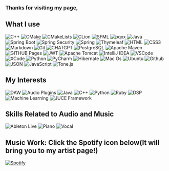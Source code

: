 ### Thanks for visiting my page,

<!--
**chizuru-nina-yamauchi/chizuru-nina-yamauchi** is a ✨ _special_ ✨ repository because its `README.md` (this file) appears on your GitHub profile.

Here are some ideas to get you started:

- 🔭 I’m currently working on ...
- 🌱 I’m currently learning ...
- 👯 I’m looking to collaborate on ...
- 🤔 I’m looking for help with ...
- 💬 Ask me about ...
- 📫 How to reach me: ...
- 😄 Pronouns: ...
- ⚡ Fun fact: ...
-->


## What I use
![C++](https://img.shields.io/badge/C++-00599C?style=for-the-badge&logo=c%2B%2B&logoColor=white)
![CMake](https://img.shields.io/badge/CMake-064F8C?style=for-the-badge&logo=cmake&logoColor=white)
![CMakeLists](https://img.shields.io/badge/CMakeLists.txt-064F8C?style=for-the-badge&logo=cmake&logoColor=white)
![CLion](https://img.shields.io/badge/CLion-000000?style=for-the-badge&logo=clion&logoColor=white)
![SFML](https://img.shields.io/badge/SFML-8CC445?style=for-the-badge&logo=sfml&logoColor=white)
![pqxx](https://img.shields.io/badge/pqxx-4169E1?style=for-the-badge&logo=postgresql&logoColor=white)
![Java](https://img.shields.io/badge/java-%23ED8B00.svg?style=for-the-badge&logo=openjdk&logoColor=white)
![Spring Boot](https://img.shields.io/badge/Spring_Boot-F2F4F9?style=for-the-badge&logo=spring-boot)
![Spring Security](https://img.shields.io/badge/Spring_Security-6DB33F?style=for-the-badge&logo=Spring-Security&logoColor=white)
![Spring](https://img.shields.io/badge/Spring-6DB33F?style=for-the-badge&logo=spring&logoColor=white)
![Thymeleaf](https://img.shields.io/badge/Thymeleaf-%23005C0F.svg?style=for-the-badge&logo=Thymeleaf&logoColor=white)
![HTML](https://img.shields.io/badge/HTML5-E34F26?style=for-the-badge&logo=html5&logoColor=white)
![CSS3](https://img.shields.io/badge/CSS3-1572B6?style=for-the-badge&logo=css3&logoColor=white)
![Markdown](https://img.shields.io/badge/Markdown-000000?style=for-the-badge&logo=markdown&logoColor=white)
![Git](https://img.shields.io/badge/Git-F05032?style=for-the-badge&logo=git&logoColor=white)
![CHATGPT](https://img.shields.io/badge/ChatGPT-74aa9c?style=for-the-badge&logo=openai&logoColor=white)
![PostgreSQL](https://img.shields.io/badge/PostgreSQL-316192?style=for-the-badge&logo=postgresql&logoColor=white)
![Apache Maven](https://img.shields.io/badge/apache_maven-C71A36?style=for-the-badge&logo=apachemaven&logoColor=white)
![GITHUB Pages](https://img.shields.io/badge/GitHub%20Pages-222222?style=for-the-badge&logo=GitHub%20Pages&logoColor=white)
![JWT](https://img.shields.io/badge/JWT-000000?style=for-the-badge&logo=JSON%20web%20tokens&logoColor=white)
![Apache Tomcat](https://img.shields.io/badge/apache%20tomcat-%23F8DC75.svg?style=for-the-badge&logo=apache-tomcat&logoColor=black)
![IntelliJ IDEA](https://img.shields.io/badge/IntelliJ_IDEA-000000.svg?style=for-the-badge&logo=intellij-idea&logoColor=white)
![VSCode](https://img.shields.io/badge/VSCode-0078D4?style=for-the-badge&logo=visual%20studio%20code&logoColor=white)
![XCode](https://img.shields.io/badge/Xcode-007ACC?style=for-the-badge&logo=Xcode&logoColor=white)
![Python](https://img.shields.io/badge/python-3670A0?style=for-the-badge&logo=python&logoColor=ffdd54)
![PyCharm](https://img.shields.io/badge/PyCharm-000000?style=for-the-badge&logo=pycharm&logoColor=white)
![Hibernate](https://img.shields.io/badge/Hibernate-59666C?style=for-the-badge&logo=Hibernate&logoColor=white)
![Mac Os](https://img.shields.io/badge/mac%20os-000000?style=for-the-badge&logo=apple&logoColor=white)
![Ubuntu](https://img.shields.io/badge/Ubuntu-E95420?style=for-the-badge&logo=ubuntu&logoColor=white)
![Github](https://img.shields.io/badge/GitHub-100000?style=for-the-badge&logo=github&logoColor=white)
![JSON](https://img.shields.io/badge/json-5E5C5C?style=for-the-badge&logo=json&logoColor=white)
![JavaScript](https://img.shields.io/badge/javascript-F7DF1E?style=for-the-badge&logo=javascript&logoColor=black)
![Tone.js](https://img.shields.io/badge/tone.js-F0DB4F?style=for-the-badge&logo=tone.js&logoColor=black)

<!---![AMAZON AWS](https://img.shields.io/badge/Amazon_AWS-FF9900?style=for-the-badge&logo=amazonaws&logoColor=white) 
![AWS](https://img.shields.io/badge/AWS-%23FF9900.svg?style=for-the-badge&logo=amazon-aws&logoColor=white)
![MYSQL](https://img.shields.io/badge/MySQL-005C84?style=for-the-badge&logo=mysql&logoColor=white) -->


## My Interests
![DAW](https://img.shields.io/badge/DAW-000000?style=for-the-badge&logo=audiomack&logoColor=white)
![Audio Plugins](https://img.shields.io/badge/Audio_Plugins-FF0000?style=for-the-badge&logo=audioengine&logoColor=white)
![Java](https://img.shields.io/badge/Java-%23ED8B00.svg?style=for-the-badge&logo=openjdk&logoColor=white)
![C++](https://img.shields.io/badge/C++-00599C?style=for-the-badge&logo=c%2B%2B&logoColor=white)
![Python](https://img.shields.io/badge/python-3670A0?style=for-the-badge&logo=python&logoColor=ffdd54)
![Ruby](https://img.shields.io/badge/Ruby-CC342D?style=for-the-badge&logo=ruby&logoColor=white)
![DSP](https://img.shields.io/badge/DSP-6DB33F?style=for-the-badge&logo=dsp&logoColor=white)
![Machine Learning](https://img.shields.io/badge/Machine_Learning-FF6F00?style=for-the-badge&logo=tensorflow&logoColor=white)
![JUCE Framework](https://img.shields.io/badge/JUCE_Framework-2C3E50?style=for-the-badge&logo=juce&logoColor=white)

## Skills Related to Audio and Music
![Ableton Live](https://img.shields.io/badge/Ableton_Live_Suite-000000?style=for-the-badge&logo=abletonlive&logoColor=white)
![Piano](https://img.shields.io/badge/Piano-FF4500?style=for-the-badge&logo=musicbrainz&logoColor=white)
![Vocal](https://img.shields.io/badge/Vocal-DAA520?style=for-the-badge&logo=spotify&logoColor=white)

## Music Work: Click the Spotify icon below(It will bring you to my artist page!)
[![Spotify](https://img.shields.io/badge/Spotify-1DB954?style=for-the-badge&logo=spotify&logoColor=white)](https://open.spotify.com/artist/6u6f4IPkzOgD3XrmDtoNKb?si=lq6i8WtaRHSPqxZxH6p0AQ)

